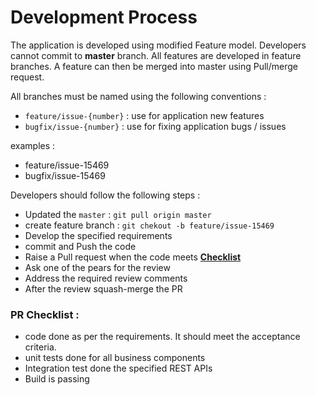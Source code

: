# Development Process

The application is developed using modified Feature model. Developers cannot commit to **master** branch.  All features are developed in feature branches. A feature can then be merged into master using Pull/merge request.

All branches must be named using the following conventions :
 - `feature/issue-{number}` : use for application new features 
 - `bugfix/issue-{number}` : use for fixing application bugs / issues 

 examples :
 - feature/issue-15469
 - bugfix/issue-15469

 Developers should follow the following steps :
  - Updated the `master` : `git pull origin master`
  - create feature branch : `git chekout -b feature/issue-15469`
  - Develop the specified requirements
  - commit and Push the code
  - Raise a Pull request when the code meets **[Checklist]((#pr-checklist))**
  - Ask one of the pears for the review
  - Address the required review comments
  - After the review squash-merge the PR

###  PR Checklist :
- code done as per the requirements. It should meet the acceptance criteria.
- unit tests done for all business components
- Integration test done the specified REST APIs
- Build is passing  

